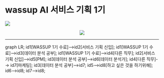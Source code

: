 # wassup AI 서비스 기획 1기   
<a href="https://hits.seeyoufarm.com"><img src="https://hits.seeyoufarm.com/api/count/incr/badge.svg?url=https%3A%2F%2Fgithub.com%2Fjio-B%2Fwassup&count_bg=%23D76286&title_bg=%2340A29C&icon=staffbase.svg&icon_color=%23E7E7E7&title=hits&edge_flat=false"/></a>
<center>
<img src="https://capsule-render.vercel.app/api?type=waving&color=auto&height=300&section=header&text=study%20note&fontSize=90" />
</center>

----------------------------------------------------------------

graph LR;
    id1[WASSUP 1기 수료]-->id2[서비스 기획 신입];
    id1[WASSUP 1기 수료]-->id3[데이터 분석 공부];
    id1[WASSUP 1기 수료]-->id4[다른 직무];
    id2[서비스 기획 신입]-->id5[PM];
    id3[데이터 분석 공부]-->id6[데이터 분석가];
    id4[다른 직무]--> id7[마케팅];
    id3[데이터 분석 공부]-->id7;
    id5-->id8[하고 싶은 것을 하기위해];
    id6-->id8;
    id7-->id8;
